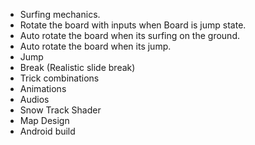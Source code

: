 * Surfing mechanics.
* Rotate the board with inputs when Board is jump state.
* Auto rotate the board when its surfing on the ground.
* Auto rotate the board when its jump.
* Jump
* Break (Realistic slide break)
* Trick combinations
* Animations
* Audios
* Snow Track Shader
* Map Design
* Android build
